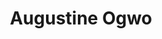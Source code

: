---
title:      Augustine Ogwo
username:   augustine
position:   Experience Team Member
permalink:  /augustine
image:      https://res.cloudinary.com/softcomux/image/upload/v1534161919/eyw-web/people/austines-px.jpg
twitter:    augustine
blurb:      helping you invest in your finances
layout:     author
background: light
---
